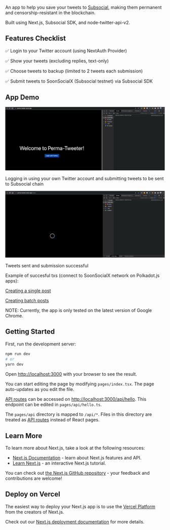 An app to help you save your tweets to [Subsocial](https://subsocial.network/), making them permanent and censorship-resistant in the blockchain. 

Built using Next.js, Subsocial SDK, and node-twitter-api-v2.

## Features Checklist

✅ Login to your Twitter account (using NextAuth Provider)

✅ Show your tweets (excluding replies, text-only)

✅ Choose tweets to backup (limited to 2 tweets each submission)

✅ Submit tweets to SoonSocialX (Subsocial testnet) via Subsocial SDK

## App Demo

![](login-and-create-posts.gif)

Logging in using your own Twitter account and submitting tweets to be sent to Subsocial chain

![](create-post-success.gif)

Tweets sent and submission successful

Example of succesful txs (connect to SoonSocialX network on Polkadot.js apps):

[Creating a single post](https://polkadot.js.org/apps/?rpc=wss%3A%2F%2Frco-para.subsocial.network#/explorer/query/0xf154347d77ac55d8a9a7e1c53f9e30ee49dacdfd50222f027a6e4df8f8c45d52)

[Creating batch posts](https://polkadot.js.org/apps/?rpc=wss%3A%2F%2Frco-para.subsocial.network#/explorer/query/0xdd387d5bb462cd11ba2835752bb66b3a5bbea8d5e485d355d825822276b93a04)

NOTE: Currently, the app is only tested on the latest version of Google Chrome.

## Getting Started

First, run the development server:

```bash
npm run dev
# or
yarn dev
```

Open [http://localhost:3000](http://localhost:3000) with your browser to see the result.

You can start editing the page by modifying `pages/index.tsx`. The page auto-updates as you edit the file.

[API routes](https://nextjs.org/docs/api-routes/introduction) can be accessed on [http://localhost:3000/api/hello](http://localhost:3000/api/hello). This endpoint can be edited in `pages/api/hello.ts`.

The `pages/api` directory is mapped to `/api/*`. Files in this directory are treated as [API routes](https://nextjs.org/docs/api-routes/introduction) instead of React pages.

## Learn More

To learn more about Next.js, take a look at the following resources:

- [Next.js Documentation](https://nextjs.org/docs) - learn about Next.js features and API.
- [Learn Next.js](https://nextjs.org/learn) - an interactive Next.js tutorial.

You can check out [the Next.js GitHub repository](https://github.com/vercel/next.js/) - your feedback and contributions are welcome!

## Deploy on Vercel

The easiest way to deploy your Next.js app is to use the [Vercel Platform](https://vercel.com/new?utm_medium=default-template&filter=next.js&utm_source=create-next-app&utm_campaign=create-next-app-readme) from the creators of Next.js.

Check out our [Next.js deployment documentation](https://nextjs.org/docs/deployment) for more details.
